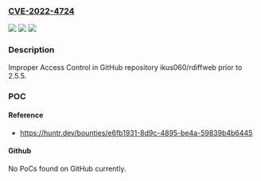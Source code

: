 ### [CVE-2022-4724](https://cve.mitre.org/cgi-bin/cvename.cgi?name=CVE-2022-4724)
![](https://img.shields.io/static/v1?label=Product&message=ikus060%2Frdiffweb&color=blue)
![](https://img.shields.io/static/v1?label=Version&message=unspecified%20&color=brightgreen)
![](https://img.shields.io/static/v1?label=Vulnerability&message=CWE-284%20Improper%20Access%20Control&color=brightgreen)

### Description

Improper Access Control in GitHub repository ikus060/rdiffweb prior to 2.5.5.

### POC

#### Reference
- https://huntr.dev/bounties/e6fb1931-8d9c-4895-be4a-59839b4b6445

#### Github
No PoCs found on GitHub currently.

